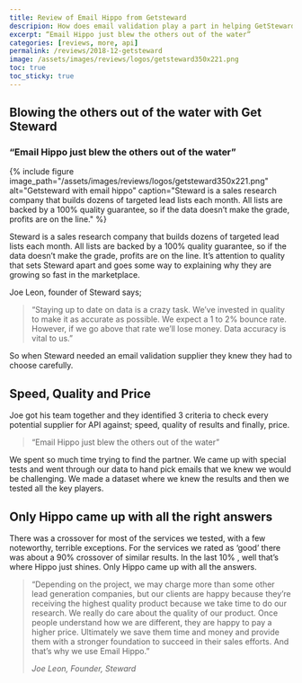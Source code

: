 ```yaml
---
title: Review of Email Hippo from Getsteward
descripion: How does email validation play a part in helping GetSteward lead generation?
excerpt: “Email Hippo just blew the others out of the water”
categories: [reviews, more, api]
permalink: /reviews/2018-12-getsteward
image: /assets/images/reviews/logos/getsteward350x221.png
toc: true
toc_sticky: true
---
```


<div><i class="fas fa-star" style="color:gold"></i><i class="fas fa-star" style="color:gold"></i><i class="fas fa-star" style="color:gold"></i><i class="fas fa-star" style="color:gold"></i><i class="fas fa-star" style="color:gold"></i></div>

## Blowing the others out of the water with Get Steward
### “Email Hippo just blew the others out of the water”

{% include figure image_path="/assets/images/reviews/logos/getsteward350x221.png" alt="Getsteward with email hippo" caption="Steward is a sales research company that builds dozens of targeted lead lists each month. All lists are backed by a 100% quality guarantee, so if the data doesn’t make the grade, profits are on the line." %}

Steward is a sales research company that builds dozens of targeted lead lists each month. All lists are backed by a 100% quality guarantee, so if the data doesn’t make the grade, profits are on the line. It’s attention to quality that sets Steward apart and goes some way to explaining why they are growing so fast in the marketplace.

Joe Leon, founder of Steward says;

>“Staying up to date on data is a crazy task. We’ve invested in quality to make it as accurate as possible. We expect a 1 to 2% bounce rate. However, if we go above that rate we’ll lose money. Data accuracy is vital to us.”

So when Steward needed an email validation supplier they knew they had to choose carefully.

## Speed, Quality and Price
Joe got his team together and they identified 3 criteria to check every potential supplier for API against; speed, quality of results and finally, price.

> “Email Hippo just blew the others out of the water”

We spent so much time trying to find the partner. We came up with special tests and went through our data to hand pick emails that we knew we would be challenging. We made a dataset where we knew the results and then we tested all the key players.

## Only Hippo came up with all the right answers

There was a crossover for most of the services we tested, with a few noteworthy, terrible exceptions. For the services we rated as ‘good’ there was about a 90% crossover of similar results. In the last 10% , well that’s where Hippo just shines. Only Hippo came up with all the answers.

> “Depending on the project, we may charge more than some other lead generation companies, but our clients are happy because they’re receiving the highest quality product because we take time to do our research. We really do care about the quality of our product. Once people understand how we are different, they are happy to pay a higher price. Ultimately we save them time and money and provide them with a stronger foundation to succeed in their sales efforts.  And that’s why we use Email Hippo.”
>
> <cite>Joe Leon, Founder, Steward</cite>